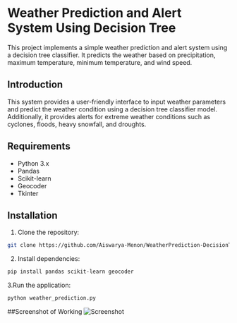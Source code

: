 # Weather Prediction and Alert System Using Decision Tree

This project implements a simple weather prediction and alert system using a decision tree classifier. It predicts the weather based on precipitation, maximum temperature, minimum temperature, and wind speed.

## Introduction

This system provides a user-friendly interface to input weather parameters and predict the weather condition using a decision tree classifier model. Additionally, it provides alerts for extreme weather conditions such as cyclones, floods, heavy snowfall, and droughts.

## Requirements

- Python 3.x
- Pandas
- Scikit-learn
- Geocoder
- Tkinter

## Installation

1. Clone the repository:

```bash
git clone https://github.com/Aiswarya-Menon/WeatherPrediction-DecisionTree.git
```

2. Install dependencies:
 ```bash
 pip install pandas scikit-learn geocoder
```
3.Run the application:
 ```bash
python weather_prediction.py

```

##Screenshot of Working
![Screenshot](screenshot.png)





